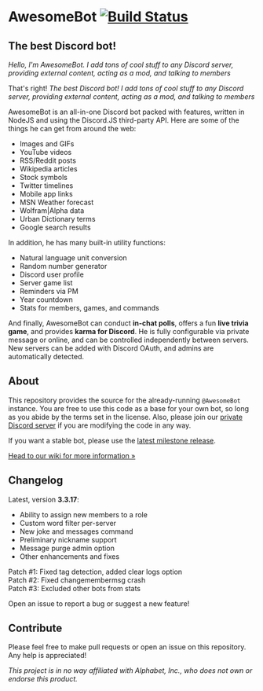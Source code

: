 AwesomeBot [![Build Status](https://travis-ci.org/BitQuote/AwesomeBot.svg?branch=master)](https://travis-ci.org/BitQuote/AwesomeBot)
==========

The best Discord bot!
---------------------

*Hello, I'm AwesomeBot. I add tons of cool stuff to any Discord server, providing external content, acting as a mod, and talking to members*

That's right! *The best Discord bot! I add tons of cool stuff to any Discord server, providing external content, acting as a mod, and talking to members*

AwesomeBot is an all-in-one Discord bot packed with features, written in NodeJS and using the Discord.JS third-party API. Here are some of the things he can get from around the web:

 - Images and GIFs
 - YouTube videos
 - RSS/Reddit posts
 - Wikipedia articles
 - Stock symbols
 - Twitter timelines
 - Mobile app links
 - MSN Weather forecast
 - Wolfram|Alpha data
 - Urban Dictionary terms
 - Google search results
 
In addition, he has many built-in utility functions:

 - Natural language unit conversion
 - Random number generator
 - Discord user profile
 - Server game list
 - Reminders via PM
 - Year countdown
 - Stats for members, games, and commands

And finally, AwesomeBot can conduct **in-chat polls**, offers a fun **live trivia game**, and provides **karma for Discord**. He is fully configurable via private message or online, and can be controlled independently between servers. New servers can be added with Discord OAuth, and admins are automatically detected.

About
-----

This repository provides the source for the already-running `@AwesomeBot` instance. You are free to use this code as a base for your own bot, so long as you abide by the terms set in the license. Also, please join our [private Discord server](https://discord.gg/0pRFCTcG2aIv7Mr1) if you are modifying the code in any way.

If you want a stable bot, please use the [latest milestone release](https://github.com/BitQuote/AwesomeBot/releases/tag/v3.3.7p1).

[Head to our wiki for more information »](https://github.com/BitQuote/AwesomeBot/wiki)

Changelog
---------

Latest, version **3.3.17**:
 - Ability to assign new members to a role
 - Custom word filter per-server
 - New joke and messages command
 - Preliminary nickname support
 - Message purge admin option
 - Other enhancements and fixes
 
Patch #1: Fixed tag detection, added clear logs option  
Patch #2: Fixed changemembermsg crash  
Patch #3: Excluded other bots from stats  
 
Open an issue to report a bug or suggest a new feature!

Contribute
----------

Please feel free to make pull requests or open an issue on this repository. Any help is appreciated!


*This project is in no way affiliated with Alphabet, Inc., who does not own or endorse this product.*